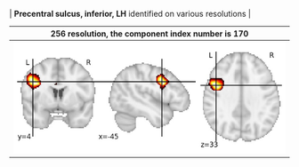 


| **Precentral sulcus, inferior, LH** identified on various resolutions |

| 256 resolution, the component index number is 170|  
|:---:|  
| ![Component 256](../256/final/170.jpg "From component 256: Precentral sulcus, inferior, LH") |